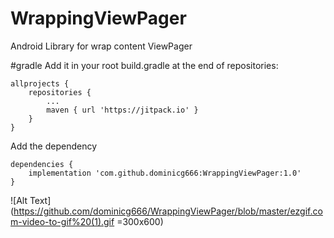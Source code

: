 # WrappingViewPager
Android Library for wrap content ViewPager

 #gradle
  Add it in your root build.gradle at the end of repositories:

	allprojects {
		repositories {
			...
			maven { url 'https://jitpack.io' }
		}
	}
 Add the dependency

	dependencies {
		implementation 'com.github.dominicg666:WrappingViewPager:1.0'
	}

![Alt Text](https://github.com/dominicg666/WrappingViewPager/blob/master/ezgif.com-video-to-gif%20(1).gif =300x600)
